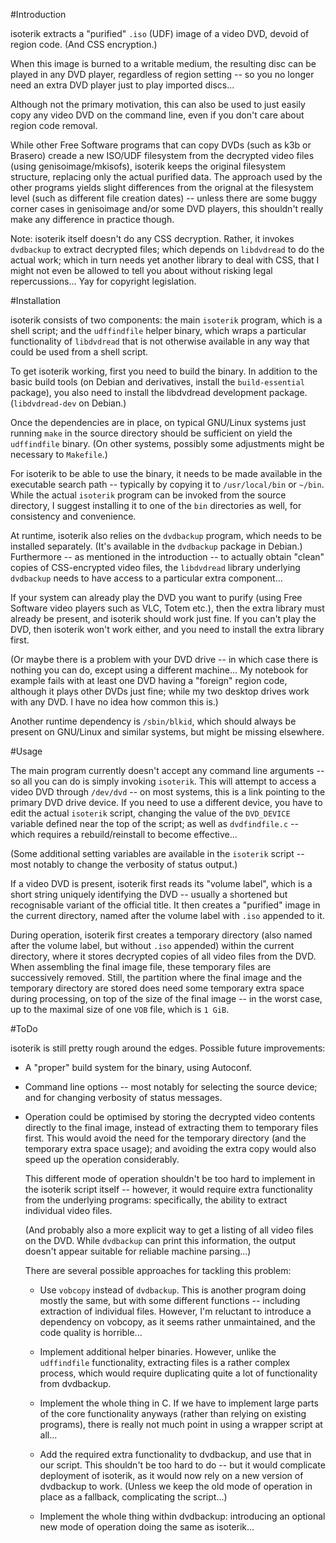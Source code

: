 #Introduction

isoterik extracts a "purified" `.iso` (UDF) image of a video DVD, devoid of
region code. (And CSS encryption.)

When this image is burned to a writable medium, the resulting disc can be
played in any DVD player, regardless of region setting -- so you no longer need
an extra DVD player just to play imported discs...

Although not the primary motivation, this can also be used to just easily copy
any video DVD on the command line, even if you don't care about region code
removal.

While other Free Software programs that can copy DVDs (such as k3b or Brasero)
creade a new ISO/UDF filesystem from the decrypted video files (using
genisoimage/mkisofs), isoterik keeps the original filesystem structure,
replacing only the actual purified data. The approach used by the other
programs yields slight differences from the orignal at the filesystem level
(such as different file creation dates) -- unless there are some buggy corner
cases in genisoimage and/or some DVD players, this shouldn't really make any
difference in practice though.

Note: isoterik itself doesn't do any CSS decryption. Rather, it invokes
`dvdbackup` to extract decrypted files; which depends on `libdvdread` to do the
actual work; which in turn needs yet another library to deal with CSS, that I
might not even be allowed to tell you about without risking legal
repercussions... Yay for copyright legislation.

#Installation

isoterik consists of two components: the main `isoterik` program, which is a
shell script; and the `udffindfile` helper binary, which wraps a particular
functionality of `libdvdread` that is not otherwise available in any way that
could be used from a shell script.

To get isoterik working, first you need to build the binary. In addition to the
basic build tools (on Debian and derivatives, install the `build-essential`
package), you also need to install the libdvdread development package.
(`libdvdread-dev` on Debian.)

Once the dependencies are in place, on typical GNU/Linux systems just running
`make` in the source directory should be sufficient on yield the `udffindfile`
binary. (On other systems, possibly some adjustments might be necessary to
`Makefile`.)

For isoterik to be able to use the binary, it needs to be made available in the
executable search path -- typically by copying it to `/usr/local/bin` or
`~/bin`. While the actual `isoterik` program can be invoked from the source
directory, I suggest installing it to one of the `bin` directories as well, for
consistency and convenience.

At runtime, isoterik also relies on the `dvdbackup` program, which needs to be
installed separately. (It's available in the `dvdbackup` package in Debian.)
Furthermore -- as mentioned in the introduction -- to actually obtain "clean"
copies of CSS-encrypted video files, the `libdvdread` library underlying
`dvdbackup` needs to have access to a particular extra component...

If your system can already play the DVD you want to purify (using Free Software
video players such as VLC, Totem etc.), then the extra library must already be
present, and isoterik should work just fine. If you can't play the DVD, then
isoterik won't work either, and you need to install the extra library first.

(Or maybe there is a problem with your DVD drive -- in which case there is
nothing you can do, except using a different machine... My notebook for example
fails with at least one DVD having a "foreign" region code, although it plays
other DVDs just fine; while my two desktop drives work with any DVD. I have no
idea how common this is.)

Another runtime dependency is `/sbin/blkid`, which should always be present on
GNU/Linux and similar systems, but might be missing elsewhere.

#Usage

The main program currently doesn't accept any command line arguments -- so all
you can do is simply invoking `isoterik`. This will attempt to access a video
DVD through `/dev/dvd` -- on most systems, this is a link pointing to the
primary DVD drive device. If you need to use a different device, you have to
edit the actual `isoterik` script, changing the value of the `DVD_DEVICE`
variable defined near the top of the script; as well as `dvdfindfile.c` --
which requires a rebuild/reinstall to become effective...

(Some additional setting variables are available in the `isoterik` script --
most notably to change the verbosity of status output.)

If a video DVD is present, isoterik first reads its "volume label", which is a
short string uniquely identifying the DVD -- usually a shortened but
recognisable variant of the official title. It then creates a "purified" image
in the current directory, named after the volume label with `.iso` appended to
it.

During operation, isoterik first creates a temporary directory (also named
after the volume label, but without `.iso` appended) within the current
directory, where it stores decrypted copies of all video files from the DVD.
When assembling the final image file, these temporary files are successively
removed. Still, the partition where the final image and the temporary directory
are stored does need some temporary extra space during processing, on top of
the size of the final image -- in the worst case, up to the maximal size of one
`VOB` file, which is `1 GiB`.

#ToDo

isoterik is still pretty rough around the edges. Possible future improvements:

  * A "proper" build system for the binary, using Autoconf.

  * Command line options -- most notably for selecting the source device; and
    for changing verbosity of status messages.

  * Operation could be optimised by storing the decrypted video contents
    directly to the final image, instead of extracting them to temporary files
    first. This would avoid the need for the temporary directory (and the
    temporary extra space usage); and avoiding the extra copy would also speed
    up the operation considerably.

    This different mode of operation shouldn't be too hard to implement in the
    isoterik script itself -- however, it would require extra functionality
    from the underlying programs: specifically, the ability to extract
    individual video files.

    (And probably also a more explicit way to get a listing of all video files
    on the DVD. While `dvdbackup` can print this information, the output
    doesn't appear suitable for reliable machine parsing...)

    There are several possible approaches for tackling this problem:

      * Use `vobcopy` instead of `dvdbackup`. This is another program doing
        mostly the same, but with some different functions -- including
        extraction of individual files. However, I'm reluctant to introduce a
        dependency on vobcopy, as it seems rather unmaintained, and the code
        quality is horrible...

      * Implement additional helper binaries. However, unlike the `udffindfile`
        functionality, extracting files is a rather complex process, which
        would require duplicating quite a lot of functionality from dvdbackup.

      * Implement the whole thing in C. If we have to implement large parts of
        the core functionality anyways (rather than relying on existing
        programs), there is really not much point in using a wrapper script at
        all...

      * Add the required extra functionality to dvdbackup, and use that in our
        script. This shouldn't be too hard to do -- but it would complicate
        deployment of isoterik, as it would now rely on a new version of
        dvdbackup to work. (Unless we keep the old mode of operation in place
        as a fallback, complicating the script...)

      * Implement the whole thing within dvdbackup: introducing an optional new
        mode of operation doing the same as isoterik...
